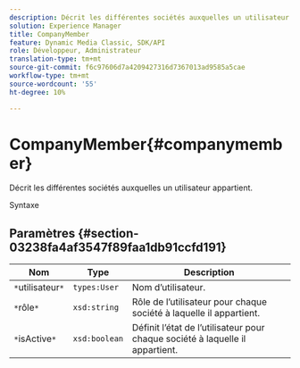 ```yaml
---
description: Décrit les différentes sociétés auxquelles un utilisateur appartient.
solution: Experience Manager
title: CompanyMember
feature: Dynamic Media Classic, SDK/API
role: Développeur, Administrateur
translation-type: tm+mt
source-git-commit: f6c97606d7a4209427316d7367013ad9585a5cae
workflow-type: tm+mt
source-wordcount: '55'
ht-degree: 10%

---
```



# CompanyMember{#companymember}

Décrit les différentes sociétés auxquelles un utilisateur appartient.

Syntaxe

## Paramètres {#section-03238fa4af3547f89faa1db91ccfd191}

| Nom | Type | Description |
|---|---|---|
| `*`utilisateur`*` | `types:User` | Nom d’utilisateur. |
| `*`rôle`*` | `xsd:string` | Rôle de l’utilisateur pour chaque société à laquelle il appartient. |
| `*`isActive`*` | `xsd:boolean` | Définit l’état de l’utilisateur pour chaque société à laquelle il appartient. |

